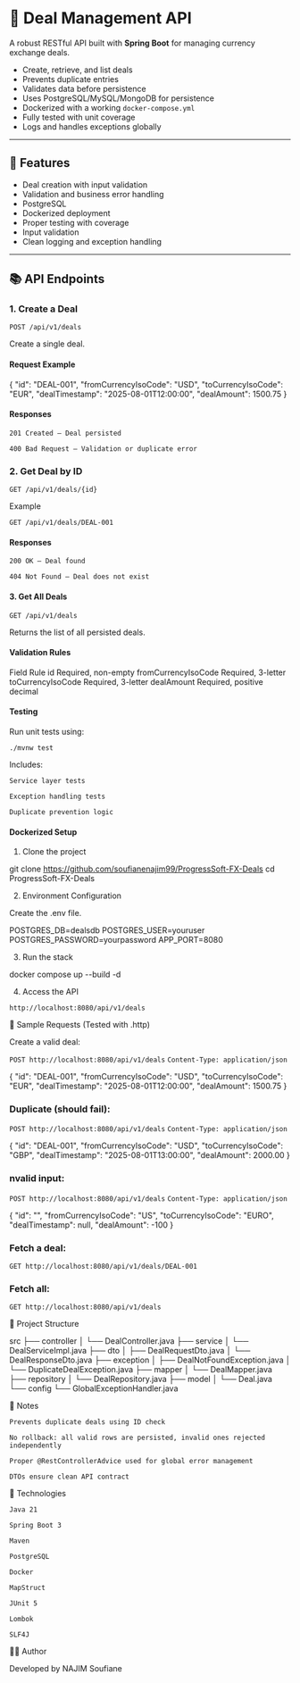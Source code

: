 # 💱 Deal Management API

A robust RESTful API built with **Spring Boot** for managing currency exchange deals.

- Create, retrieve, and list deals
- Prevents duplicate entries
- Validates data before persistence
- Uses PostgreSQL/MySQL/MongoDB for persistence
- Dockerized with a working `docker-compose.yml`
- Fully tested with unit coverage
- Logs and handles exceptions globally

---

## 📌 Features

-  Deal creation with input validation
-  Validation and business error handling
-  PostgreSQL 
-  Dockerized deployment
-  Proper testing with coverage
-  Input validation 
-  Clean logging and exception handling

---

## 📚 API Endpoints

### 1. Create a Deal
`POST /api/v1/deals`

Create a single deal.

#### Request Example

{
  "id": "DEAL-001",
  "fromCurrencyIsoCode": "USD",
  "toCurrencyIsoCode": "EUR",
  "dealTimestamp": "2025-08-01T12:00:00",
  "dealAmount": 1500.75
}

#### Responses

    201 Created – Deal persisted

    400 Bad Request – Validation or duplicate error

### 2. Get Deal by ID

`GET /api/v1/deals/{id}`

Example

`GET /api/v1/deals/DEAL-001`

#### Responses

    200 OK – Deal found

    404 Not Found – Deal does not exist

#### 3. Get All Deals

`GET /api/v1/deals`

Returns the list of all persisted deals.

#### Validation Rules

Field	Rule
id	Required, non-empty
fromCurrencyIsoCode	Required, 3-letter
toCurrencyIsoCode	Required, 3-letter
dealAmount	Required, positive decimal

#### Testing

Run unit tests using:

`./mvnw test`

Includes:

    Service layer tests

    Exception handling tests

    Duplicate prevention logic

#### Dockerized Setup
1. Clone the project

git clone https://github.com/soufianenajim99/ProgressSoft-FX-Deals
cd ProgressSoft-FX-Deals

2. Environment Configuration

Create the .env file.

POSTGRES_DB=dealsdb
POSTGRES_USER=youruser
POSTGRES_PASSWORD=yourpassword
APP_PORT=8080

3. Run the stack

docker compose up --build -d

4. Access the API

`http://localhost:8080/api/v1/deals`

🧾 Sample Requests (Tested with .http)

Create a valid deal:

`POST http://localhost:8080/api/v1/deals`
`Content-Type: application/json`

{
  "id": "DEAL-001",
  "fromCurrencyIsoCode": "USD",
  "toCurrencyIsoCode": "EUR",
  "dealTimestamp": "2025-08-01T12:00:00",
  "dealAmount": 1500.75
}

### Duplicate (should fail):

`POST http://localhost:8080/api/v1/deals`
`Content-Type: application/json`

{
  "id": "DEAL-001",
  "fromCurrencyIsoCode": "USD",
  "toCurrencyIsoCode": "GBP",
  "dealTimestamp": "2025-08-01T13:00:00",
  "dealAmount": 2000.00
}

### nvalid input:

`POST http://localhost:8080/api/v1/deals`
`Content-Type: application/json`

{
  "id": "",
  "fromCurrencyIsoCode": "US",
  "toCurrencyIsoCode": "EURO",
  "dealTimestamp": null,
  "dealAmount": -100
}

### Fetch a deal:

`GET http://localhost:8080/api/v1/deals/DEAL-001`

### Fetch all:

`GET http://localhost:8080/api/v1/deals`

📁 Project Structure

src
├── controller
│   └── DealController.java
├── service
│   └── DealServiceImpl.java
├── dto
│   ├── DealRequestDto.java
│   └── DealResponseDto.java
├── exception
│   ├── DealNotFoundException.java
│   └── DuplicateDealException.java
├── mapper
│   └── DealMapper.java
├── repository
│   └── DealRepository.java
├── model
│   └── Deal.java
└── config
    └── GlobalExceptionHandler.java

🔐 Notes

    Prevents duplicate deals using ID check

    No rollback: all valid rows are persisted, invalid ones rejected independently

    Proper @RestControllerAdvice used for global error management

    DTOs ensure clean API contract

🔗 Technologies

    Java 21

    Spring Boot 3

    Maven

    PostgreSQL

    Docker

    MapStruct

    JUnit 5

    Lombok

    SLF4J

🧑‍💻 Author

Developed by NAJIM Soufiane